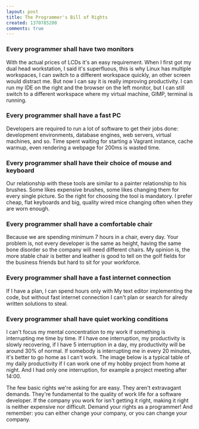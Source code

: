 ```yaml
---
layout: post
title: The Programmer's Bill of Rights
created: 1370785200
comments: true
---
```

<h3>Every programmer shall have two monitors</h3>
With the actual prices of LCDs it's an easy requirement. When I first got my dual head workstation, I said it's superfluous, this is why Linux has multiple workspaces, I can switch to a different workspace quickly, an other screen would distract me. But now I can say it is really improving productivity. I can run my IDE on the right and the browser on the left monitor, but I can still switch to a different workspace where my virtual machine, GIMP, terminal is running.

<h3>Every programmer shall have a fast PC</h3>
Developers are required to run a lot of software to get their jobs done: development environments, database engines, web servers, virtual machines, and so. Time spent waiting for starting a Vagrant instance, cache warmup, even rendering a webpage for 200ms is wasted time.

<h3>Every programmer shall have their choice of mouse and keyboard</h3>
Our relationship with these tools are similar to a painter relationship to his brushes. Some likes expensive brushes, some likes changing them for every single picture. So the right for choosing the tool is mandatory. I prefer cheap, flat keyboards and big, quality wired mice changing often when they are worn enough.

<h3>Every programmer shall have a comfortable chair</h3>
Because we are spending minimum 7 hours in  a chair, every day. Your problem is, not every developer is the same as height, having the same bone disorder so the company will need different chairs. My opinion is, the more stable chair is better and leather is good to tell on the golf fields for the business friends but hard to sit for your workforce.

<h3>Every programmer shall have a fast internet connection</h3>
If I have a plan, I can spend hours only with My text editor implementing the code, but without fast internet connection I can't plan or search for alredy written solutions to steal.

<h3>Every programmer shall have quiet working conditions</h3>
I can't focus my mental concentration to my work if something is interrupting me time by time. If I have one interruption, my productivity is slowly recovering, if I have 5 interruption in a day, my productivity will be around 30% of normal. If somebody is interrupting me in every 20 minutes, it's better to go home as I can't work. The image below is a typical table of my daily productivity if I can work one of my hobby project from home at night. And I had only one interruption, for example a project meeting after 14:00.

The few basic rights we're asking for are easy. They aren't extravagant demands. They're fundamental to the quality of work life for a software developer. If the company you work for isn't getting it right, making it right is neither expensive nor difficult. Demand your rights as a programmer! And remember: you can either change your company, or you can change your company.

